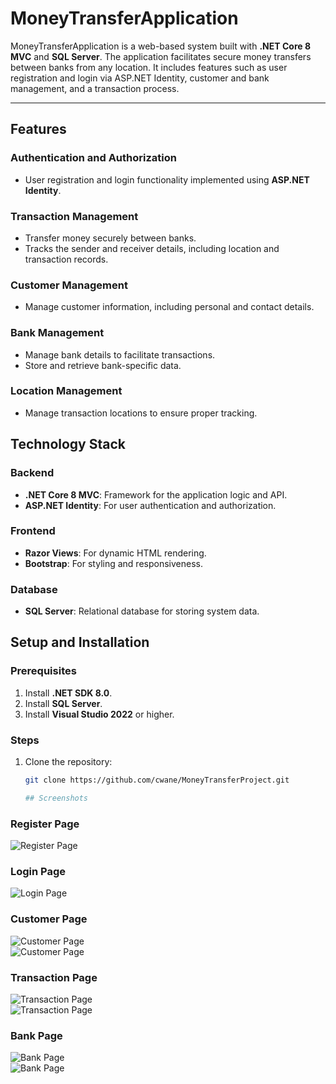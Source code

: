 # MoneyTransferApplication

MoneyTransferApplication is a web-based system built with **.NET Core 8 MVC** and **SQL Server**. The application facilitates secure money transfers between banks from any location. It includes features such as user registration and login via ASP.NET Identity, customer and bank management, and a transaction process.

---

## Features

### Authentication and Authorization
- User registration and login functionality implemented using **ASP.NET Identity**.

### Transaction Management
- Transfer money securely between banks.
- Tracks the sender and receiver details, including location and transaction records.

### Customer Management
- Manage customer information, including personal and contact details.

### Bank Management
- Manage bank details to facilitate transactions.
- Store and retrieve bank-specific data.

### Location Management
- Manage transaction locations to ensure proper tracking.

## Technology Stack

### Backend
- **.NET Core 8 MVC**: Framework for the application logic and API.
- **ASP.NET Identity**: For user authentication and authorization.

### Frontend
- **Razor Views**: For dynamic HTML rendering.
- **Bootstrap**: For styling and responsiveness.

### Database
- **SQL Server**: Relational database for storing system data.

## Setup and Installation

### Prerequisites
1. Install **.NET SDK 8.0**.
2. Install **SQL Server**.
3. Install **Visual Studio 2022** or higher.

### Steps
1. Clone the repository:
   ```bash
   git clone https://github.com/cwane/MoneyTransferProject.git

   ## Screenshots

### Register Page 
![Register Page](ScreenShots/Register.png)   

### Login Page 
![Login Page](ScreenShots/Login.png)   

### Customer Page 
![Customer Page](ScreenShots/CustomerTable.png)  
![Customer Page](ScreenShots/CustomerForm.png) 

### Transaction Page  
![Transaction Page](ScreenShots/TransactionTable.png)  
![Transaction Page](ScreenShots/TransactionForm.png)  

### Bank Page  
![Bank Page](ScreenShots/BankTable.png)  
![Bank Page](ScreenShots/BankForm.png)  

